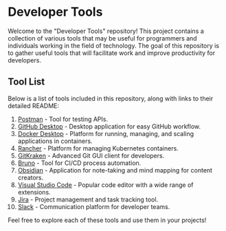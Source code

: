 # Developer Tools

Welcome to the "Developer Tools" repository! This project contains a collection of various tools that may be useful for programmers and individuals working in the field of technology. The goal of this repository is to gather useful tools that will facilitate work and improve productivity for developers.

## Tool List

Below is a list of tools included in this repository, along with links to their detailed README:

1. [Postman](tools/postman/README.md) - Tool for testing APIs.
2. [GitHub Desktop](tools/github-desktop/README.md) - Desktop application for easy GitHub workflow.
3. [Docker Desktop](tools/docker-desktop/README.md) - Platform for running, managing, and scaling applications in containers.
4. [Rancher](tools/rancher/README.md) - Platform for managing Kubernetes containers.
5. [GitKraken](tools/gitkraken/README.md) - Advanced Git GUI client for developers.
6. [Bruno](tools/bruno/README.md) - Tool for CI/CD process automation.
7. [Obsidian](Tools/Obsidian/README.md) - Application for note-taking and mind mapping for content creators.
8. [Visual Studio Code](tools/visual-studio-code/README.md) - Popular code editor with a wide range of extensions.
9. [Jira](tools/jira/README.md) - Project management and task tracking tool.
10. [Slack](tools/slack/README.md) - Communication platform for developer teams.

Feel free to explore each of these tools and use them in your projects!
